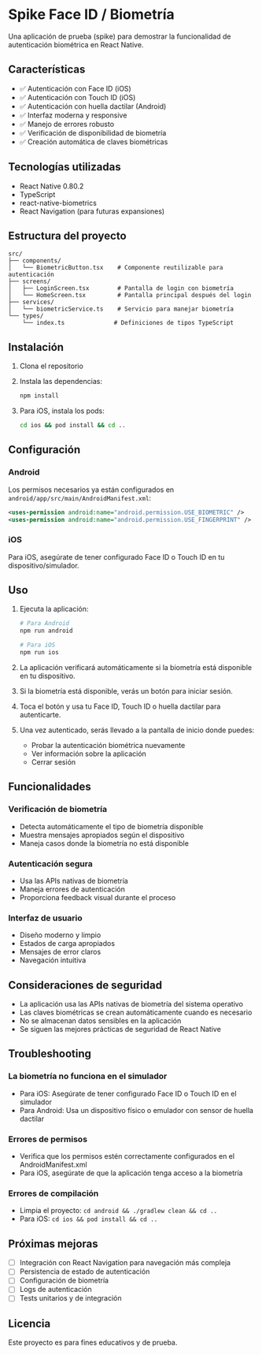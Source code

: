 # Spike Face ID / Biometría

Una aplicación de prueba (spike) para demostrar la funcionalidad de autenticación biométrica en React Native.

## Características

- ✅ Autenticación con Face ID (iOS)
- ✅ Autenticación con Touch ID (iOS)
- ✅ Autenticación con huella dactilar (Android)
- ✅ Interfaz moderna y responsive
- ✅ Manejo de errores robusto
- ✅ Verificación de disponibilidad de biometría
- ✅ Creación automática de claves biométricas

## Tecnologías utilizadas

- React Native 0.80.2
- TypeScript
- react-native-biometrics
- React Navigation (para futuras expansiones)

## Estructura del proyecto

```
src/
├── components/
│   └── BiometricButton.tsx    # Componente reutilizable para autenticación
├── screens/
│   ├── LoginScreen.tsx        # Pantalla de login con biometría
│   └── HomeScreen.tsx         # Pantalla principal después del login
├── services/
│   └── biometricService.ts    # Servicio para manejar biometría
└── types/
    └── index.ts              # Definiciones de tipos TypeScript
```

## Instalación

1. Clona el repositorio
2. Instala las dependencias:
   ```bash
   npm install
   ```

3. Para iOS, instala los pods:
   ```bash
   cd ios && pod install && cd ..
   ```

## Configuración

### Android

Los permisos necesarios ya están configurados en `android/app/src/main/AndroidManifest.xml`:

```xml
<uses-permission android:name="android.permission.USE_BIOMETRIC" />
<uses-permission android:name="android.permission.USE_FINGERPRINT" />
```

### iOS

Para iOS, asegúrate de tener configurado Face ID o Touch ID en tu dispositivo/simulador.

## Uso

1. Ejecuta la aplicación:
   ```bash
   # Para Android
   npm run android
   
   # Para iOS
   npm run ios
   ```

2. La aplicación verificará automáticamente si la biometría está disponible en tu dispositivo.

3. Si la biometría está disponible, verás un botón para iniciar sesión.

4. Toca el botón y usa tu Face ID, Touch ID o huella dactilar para autenticarte.

5. Una vez autenticado, serás llevado a la pantalla de inicio donde puedes:
   - Probar la autenticación biométrica nuevamente
   - Ver información sobre la aplicación
   - Cerrar sesión

## Funcionalidades

### Verificación de biometría
- Detecta automáticamente el tipo de biometría disponible
- Muestra mensajes apropiados según el dispositivo
- Maneja casos donde la biometría no está disponible

### Autenticación segura
- Usa las APIs nativas de biometría
- Maneja errores de autenticación
- Proporciona feedback visual durante el proceso

### Interfaz de usuario
- Diseño moderno y limpio
- Estados de carga apropiados
- Mensajes de error claros
- Navegación intuitiva

## Consideraciones de seguridad

- La aplicación usa las APIs nativas de biometría del sistema operativo
- Las claves biométricas se crean automáticamente cuando es necesario
- No se almacenan datos sensibles en la aplicación
- Se siguen las mejores prácticas de seguridad de React Native

## Troubleshooting

### La biometría no funciona en el simulador
- Para iOS: Asegúrate de tener configurado Face ID o Touch ID en el simulador
- Para Android: Usa un dispositivo físico o emulador con sensor de huella dactilar

### Errores de permisos
- Verifica que los permisos estén correctamente configurados en el AndroidManifest.xml
- Para iOS, asegúrate de que la aplicación tenga acceso a la biometría

### Errores de compilación
- Limpia el proyecto: `cd android && ./gradlew clean && cd ..`
- Para iOS: `cd ios && pod install && cd ..`

## Próximas mejoras

- [ ] Integración con React Navigation para navegación más compleja
- [ ] Persistencia de estado de autenticación
- [ ] Configuración de biometría
- [ ] Logs de autenticación
- [ ] Tests unitarios y de integración

## Licencia

Este proyecto es para fines educativos y de prueba.
